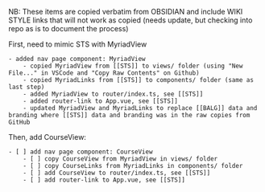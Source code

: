 NB: These items are copied verbatim from OBSIDIAN and include WIKI STYLE links that will not work as copied (needs update, but checking into repo as is to document the process)

First, need to mimic STS with MyriadView

	- added nav page component: MyriadView
		- copied MyriadView from [[STS]] to views/ folder (using "New File..." in VSCode and "Copy Raw Contents" on Github)
		- copied MyriadLinks from [[STS]] to components/ folder (same as last step)
		- added MyriadView to router/index.ts, see [[STS]]
		- added router-link to App.vue, see [[STS]]
		- updated MyriadView and MyriadLinks to replace [[BALG]] data and branding where [[STS]] data and branding was in the raw copies from GitHub

Then, add CourseView:

	- [ ] add nav page component: CourseView
		- [ ] copy CourseView from MyriadView in views/ folder
		- [ ] copy CourseLinks from MyriadLinks in components/ folder
		- [ ] add CourseView to router/index.ts, see [[STS]]
		- [ ] add router-link to App.vue, see [[STS]]